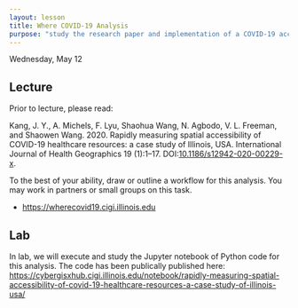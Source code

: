 ```yaml
---
layout: lesson
title: Where COVID-19 Analysis
purpose: "study the research paper and implementation of a COVID-19 accessibility analysis"
---
```


Wednesday, May 12

## Lecture

Prior to lecture, please read:

Kang, J. Y., A. Michels, F. Lyu, Shaohua Wang, N. Agbodo, V. L. Freeman, and Shaowen Wang. 2020. Rapidly measuring spatial accessibility of COVID-19 healthcare resources: a case study of Illinois, USA. International Journal of Health Geographics 19 (1):1–17. DOI:[10.1186/s12942-020-00229-x](https://doi.org/10.1186/s12942-020-00229-x).

To the best of your ability, draw or outline a workflow for this analysis. You may work in partners or small groups on this task.

* https://wherecovid19.cigi.illinois.edu

## Lab

In lab, we will execute and study the Jupyter notebook of Python code for this analysis. The code has been publically published here: https://cybergisxhub.cigi.illinois.edu/notebook/rapidly-measuring-spatial-accessibility-of-covid-19-healthcare-resources-a-case-study-of-illinois-usa/


